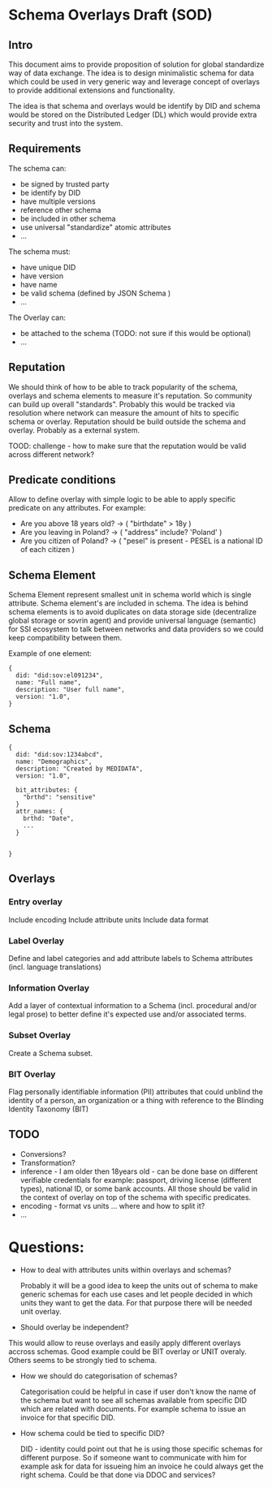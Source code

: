 # Schema Overlays Draft (SOD)

## Intro

This document aims to provide proposition of solution for global standardize way of data exchange.
The idea is to design minimalistic schema for data which could be used in very generic way and leverage concept of overlays to provide additional extensions and functionality.

The idea is that schema and overlays would be identify by DID and schema would be stored on the Distributed Ledger (DL) which would provide extra security and trust into the system.

## Requirements

The schema can:
* be signed by trusted party
* be identify by DID
* have multiple versions
* reference other schema
* be included in other schema
* use universal "standardize" atomic attributes
* ...

The schema must:
* have unique DID
* have version
* have name
* be valid schema (defined by JSON Schema )
* ...

The Overlay can:
* be attached to the schema (TODO: not sure if this would be optional)
* ...


## Reputation

We should think of how to be able to track popularity of the schema, overlays and schema elements to measure it's reputation. So community can build up overall "standards". Probably this would be tracked via resolution where network can measure the amount of hits to specific schema or overlay. Reputation should be build outside the schema and overlay. Probably as a external system.

TOOD: challenge - how to make sure that the reputation would be valid across different network?

## Predicate conditions

Allow to define overlay with simple logic to be able to apply specific predicate on any attributes.
For example:
* Are you above 18 years old? -> ( "birthdate" > 18y )
* Are you leaving in Poland? -> ( "address" include? 'Poland' )
* Are you citizen of Poland? -> ( "pesel" is present - PESEL is a national ID of each citizen )


## Schema Element

Schema Element represent smallest unit in schema world which is single
attribute. Schema element's are included in schema. The idea is behind schema elements is to avoid duplicates on data storage side (decentralize global storage or sovrin agent) and provide universal language (semantic) for SSI ecosystem to talk between networks and data providers so we could keep compatibility between them.

Example of one element:

    {
      did: "did:sov:el091234",
      name: "Full name",
      description: "User full name",
      version: "1.0",
    }

## Schema

    {
      did: "did:sov:1234abcd",
      name: "Demographics",
      description: "Created by MEDIDATA",
      version: "1.0",

      bit_attributes: {
        "brthd": "sensitive"
      }
      attr_names: {
        brthd: "Date",
        ...
      }


    }


## Overlays

### Entry overlay

Include encoding
Include attribute units
Include data format


### Label Overlay

Define and label categories and add attribute labels to Schema attributes (incl. language translations)

### Information Overlay

Add a layer of contextual information to a Schema (incl. procedural and/or legal prose) to better define it's expected use and/or associated terms.

### Subset Overlay

Create a Schema subset.

### BIT Overlay

Flag personally identifiable information (PII) attributes that could unblind the identity of a person, an organization or a thing with reference to the Blinding Identity Taxonomy (BIT)

## TODO
* Conversions?
* Transformation?
* inference - I am older then 18years old - can be done base on different verifiable credentials for example: passport, driving license (different types), national ID, or some bank accounts. All those should be valid in the context of overlay on top of the schema with specific predicates.
* encoding - format vs units ... where and how to split it?
* ...

# Questions:
* How to deal with attributes units within overlays and schemas?

  Probably it will be a good idea to keep the units out of schema to make generic schemas for each use cases and let people decided in which units they want to get the data. For that purpose there will be needed unit overlay.

* Should overlay be independent?

 This would allow to reuse overlays and easily apply different overlays accross schemas. Good example could be BIT overlay or UNIT overaly. Others seems to be strongly tied to schema.

* How we should do categorisation of schemas?

  Categorisation could be helpful in case if user don't know the name of the schema but want to see all schemas available from specific DID which are related with documents. For example schema to issue an invoice for that specific DID.

* How schema could be tied to specific DID?

  DID - identity could point out that he is using those specific schemas for different purpose. So if someone want to communicate with him for example ask for data for issueing him an invoice he could always get the right schema. Could be that done via DDOC and services?

